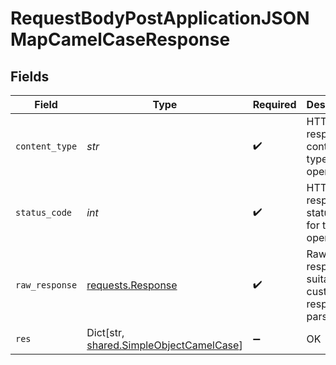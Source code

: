 # RequestBodyPostApplicationJSONMapCamelCaseResponse


## Fields

| Field                                                                                   | Type                                                                                    | Required                                                                                | Description                                                                             |
| --------------------------------------------------------------------------------------- | --------------------------------------------------------------------------------------- | --------------------------------------------------------------------------------------- | --------------------------------------------------------------------------------------- |
| `content_type`                                                                          | *str*                                                                                   | :heavy_check_mark:                                                                      | HTTP response content type for this operation                                           |
| `status_code`                                                                           | *int*                                                                                   | :heavy_check_mark:                                                                      | HTTP response status code for this operation                                            |
| `raw_response`                                                                          | [requests.Response](https://requests.readthedocs.io/en/latest/api/#requests.Response)   | :heavy_check_mark:                                                                      | Raw HTTP response; suitable for custom response parsing                                 |
| `res`                                                                                   | Dict[str, [shared.SimpleObjectCamelCase](../../models/shared/simpleobjectcamelcase.md)] | :heavy_minus_sign:                                                                      | OK                                                                                      |